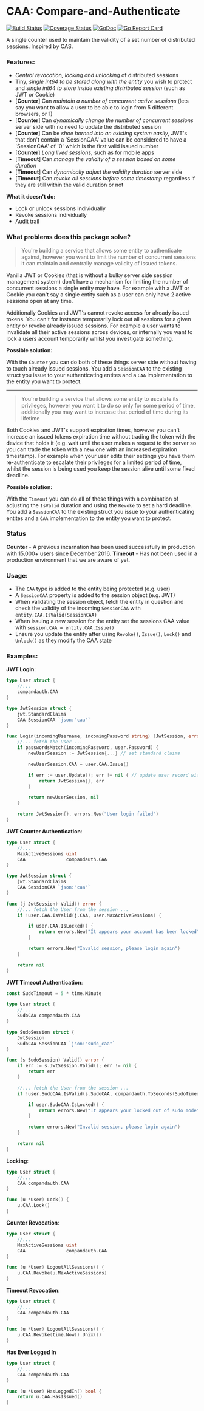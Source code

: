 # CAA: Compare-and-Authenticate

[![Build Status](https://travis-ci.org/endiangroup/compandauth.svg?branch=master)](https://travis-ci.org/endiangroup/compandauth) [![Coverage Status](https://coveralls.io/repos/github/endiangroup/compandauth/badge.svg?branch=master)](https://coveralls.io/github/endiangroup/compandauth?branch=master) [![GoDoc](https://godoc.org/github.com/endiangroup/compandauth?status.svg)](https://godoc.org/github.com/endiangroup/compandauth) [![Go Report Card](https://goreportcard.com/badge/github.com/endiangroup/compandauth)](https://goreportcard.com/report/github.com/endiangroup/compandauth)

A single counter used to maintain the validity of a set number of distributed sessions. Inspired by CAS.

### Features:

- *Central revocation, locking and unlocking* of distributed sessions
- Tiny, *single int64 to be stored along with the entity* you wish to protect and *single int64 to store inside existing distributed session* (such as JWT or Cookie)
- [**Counter**] Can *maintain a number of concurrent active sessions* (lets say you want to allow a user to be able to login from 5 different browsers, or 1)
- [**Counter**] Can *dynamically change the number of concurrent sessions* server side with no need to update the distributed session
- [**Counter**] Can be *shoe horned into an existing system easily*, JWT's that don't contain a 'SessionCAA' value can be considered to have a 'SessionCAA' of '0' which is the first valid issued number
- [**Counter**] *Long lived sessions*, such as for mobile apps
- [**Timeout**] Can *manage the validity of a session based on some duration*
- [**Timeout**] Can *dynamically adjust the validity duration* server side
- [**Timeout**] Can *revoke all sessions before some timestamp* regardless if they are still within the valid duration or not

**What it doesn't do:**

- Lock or unlock sessions individually
- Revoke sessions individually
- Audit trail

### What problems does this package solve?

> You're building a service that allows some entity to authenticate against, however you want to limit the number of concurrent sessions it can maintain and centrally manage validity of issued tokens.

Vanilla JWT or Cookies (that is without a bulky server side session management system) don't have a mechanism for limiting the number of concurrent sessions a single entity may have. For example with a JWT or Cookie you can't say a single entity such as a user can only have 2 active sessions open at any time.

Additionally Cookies and JWT's cannot revoke access for already issued tokens. You can't for instance temporarily lock out all sessions for a given entity or revoke already issued sessions. For example a user wants to invalidate all their active sessions across devices, or internally you want to lock a users account temporarily whilst you investigate something.

**Possible solution:**

With the `Counter` you can do both of these things server side without having to touch already issued sessions. You add a `SessionCAA` to the existing struct you issue to your authenticating entites and a `CAA` implementation to the entity you want to protect.

---
> You're building a service that allows some entity to escalate its privileges, however you want it to do so only for some period of time, additionally you may want to increase that period of time during its lifetime

Both Cookies and JWT's support expiration times, however you can't increase an issued tokens expiration time without trading the token with the device that holds it (e.g. wait until the user makes a request to the server so you can trade the token with a new one with an increased expiration timestamp). For example when your user edits their settings you have them re-authenticate to escalate their privileges for a limited period of time, whilst the session is being used you keep the session alive until some fixed deadline.

**Possible solution:**

With the `Timeout` you can do all of these things with a combination of adjusting the `IsValid` duration and using the `Revoke` to set a hard deadline. You add a `SessionCAA` to the existing struct you issue to your authenticating entites and a `CAA` implementation to the entity you want to protect.

### Status

**Counter** - A previous incarnation has been used successfully in production with 15,000+ users since December 2016.
**Timeout** - Has not been used in a production environment that we are aware of yet.

### Usage:

- The `CAA` type is added to the entity being protected (e.g. user)
- A `SessionCAA` property is added to the session object (e.g. JWT)
- When validating the session object, fetch the entity in question and check the validity of the incoming `SessionCAA` with `entity.CAA.IsValid(SessionCAA)`
- When issuing a new session for the entity set the sessions CAA value with `session.CAA = entity.CAA.Issue()`
- Ensure you update the entity after using `Revoke()`, `Issue()`, `Lock()` and `Unlock()` as they modify the CAA state

### Examples:

**JWT Login**:

``` go
type User struct {
	//...
	compandauth.CAA
}

type JwtSession struct {
	jwt.StandardClaims
	CAA SessionCAA `json:"caa"`
}

func Login(incomingUsername, incomingPassword string) (JwtSession, error) {
	//... fetch the User ...
	if passwordsMatch(incomingPassword, user.Password) {
		newUserSession := JwtSession{...} // set standard claims

		newUserSession.CAA = user.CAA.Issue()

		if err := user.Update(); err != nil { // update user record with new issued CAA value
			return JwtSession{}, err
		}

		return newUserSession, nil
	}

	return JwtSession{}, errors.New("User login failed")
}
```

**JWT Counter Authentication**:

```go
type User struct {
	//...
	MaxActiveSessions uint
	CAA               compandauth.CAA
}

type JwtSession struct {
	jwt.StandardClaims
	CAA SessionCAA `json:"caa"`
}

func (j JwtSession) Valid() error {
	//... fetch the User from the session ...
	if !user.CAA.IsValid(j.CAA, user.MaxActiveSessions) {

		if user.CAA.IsLocked() {
			return errors.New("It appears your account has been locked")
		}

		return errors.New("Invalid session, please login again")
	}

	return nil
}
```

**JWT Timeout Authentication**:

```go
const SudoTimeout = 5 * time.Minute

type User struct {
	//...
	SudoCAA compandauth.CAA
}

type SudoSession struct {
	JwtSession
	SudoCAA SessionCAA `json:"sudo_caa"`
}

func (s SudoSession) Valid() error {
	if err := s.JwtSession.Valid(); err != nil {
		return err
	}

	//... fetch the User from the session ...
	if !user.SudoCAA.IsValid(s.SudoCAA, compandauth.ToSeconds(SudoTimeout)) {

		if user.SudoCAA.IsLocked() {
			return errors.New("It appears your locked out of sudo mode")
		}

		return errors.New("Invalid session, please login again")
	}

	return nil
}
```

**Locking**:

```go
type User struct {
	//...
	CAA compandauth.CAA
}

func (u *User) Lock() {
	u.CAA.Lock()
}
```

**Counter Revocation**:

```go
type User struct {
	//...
	MaxActiveSessions uint
	CAA               compandauth.CAA
}

func (u *User) LogoutAllSessions() {
	u.CAA.Revoke(u.MaxActiveSessions)
}
```

**Timeout Revocation**:

```go
type User struct {
	//...
	CAA compandauth.CAA
}

func (u *User) LogoutAllSessions() {
	u.CAA.Revoke(time.Now().Unix())
}
```

**Has Ever Logged In**

```go
type User struct {
	//...
	CAA compandauth.CAA
}

func (u *User) HasLoggedIn() bool {
	return u.CAA.HasIssued()
}
```
